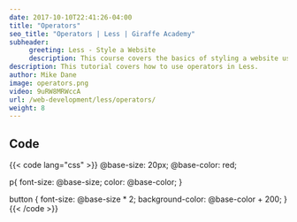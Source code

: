 ```yaml
---
date: 2017-10-10T22:41:26-04:00
title: "Operators"
seo_title: "Operators | Less | Giraffe Academy"
subheader:
     greeting: Less - Style a Website
     description: This course covers the basics of styling a website using Less. Work your way through the videos and we'll teach you everything you need to know to style a basic website!
description: This tutorial covers how to use operators in Less.
author: Mike Dane
image: operators.png
video: 9uRW8MRWccA
url: /web-development/less/operators/
weight: 8
---
```


## Code

{{< code lang="css" >}}
@base-size: 20px;
@base-color: red;

p{
     font-size: @base-size;
     color: @base-color;
}

button {
     font-size: @base-size * 2;
     background-color: @base-color + 200;
}
{{< /code >}}